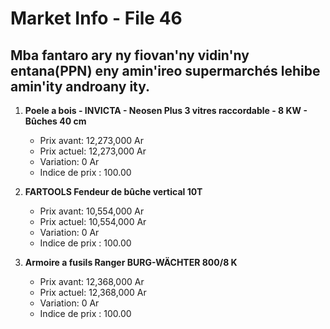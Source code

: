 # Market Info - File 46

## Mba fantaro ary ny fiovan'ny vidin'ny entana(PPN) eny amin'ireo supermarchés lehibe amin'ity androany ity.

1. **Poele a bois - INVICTA - Neosen Plus 3 vitres raccordable - 8 KW - Bûches 40 cm**
   - Prix avant: 12,273,000 Ar
   - Prix actuel: 12,273,000 Ar
   - Variation: 0 Ar
   - Indice de prix : 100.00

2. **FARTOOLS Fendeur de bûche vertical 10T**
   - Prix avant: 10,554,000 Ar
   - Prix actuel: 10,554,000 Ar
   - Variation: 0 Ar
   - Indice de prix : 100.00

3. **Armoire a fusils Ranger BURG-WÄCHTER 800/8 K**
   - Prix avant: 12,368,000 Ar
   - Prix actuel: 12,368,000 Ar
   - Variation: 0 Ar
   - Indice de prix : 100.00

